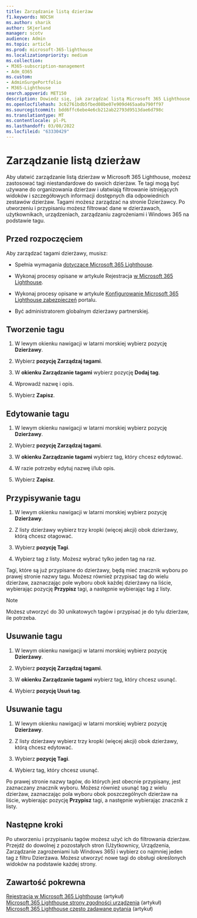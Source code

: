 ```yaml
---
title: Zarządzanie listą dzierżaw
f1.keywords: NOCSH
ms.author: sharik
author: SKjerland
manager: scotv
audience: Admin
ms.topic: article
ms.prod: microsoft-365-lighthouse
ms.localizationpriority: medium
ms.collection:
- M365-subscription-management
- Adm_O365
ms.custom:
- AdminSurgePortfolio
- M365-Lighthouse
search.appverid: MET150
description: Dowiedz się, jak zarządzać listą Microsoft 365 Lighthouse, aby uzyskać informacje o dostawcach usług zarządzanych (MSP, Managed Service Providers).
ms.openlocfilehash: 3c62761bdb5fbed08be07e909d465aa0a790ff97
ms.sourcegitcommit: bdd6ffc6ebe4e6cb212ab22793d9513dae6d798c
ms.translationtype: MT
ms.contentlocale: pl-PL
ms.lasthandoff: 03/08/2022
ms.locfileid: "63330429"
---
```

# <a name="manage-your-tenant-list"></a>Zarządzanie listą dzierżaw

Aby ułatwić zarządzanie listą dzierżaw w Microsoft 365 Lighthouse, możesz zastosować tagi niestandardowe do swoich dzierżaw. Te tagi mogą być używane do organizowania dzierżaw i ułatwiają filtrowanie istniejących widoków i szczegółowych informacji dostępnych dla odpowiednich zestawów dzierżaw. Tagami możesz zarządzać na stronie Dzierżawcy. Po utworzeniu i przypisaniu możesz filtrować dane w dzierżawach, użytkownikach, urządzeniach, zarządzaniu zagrożeniami i Windows 365 na podstawie tagu.

## <a name="before-you-begin"></a>Przed rozpoczęciem

Aby zarządzać tagami dzierżawy, musisz:

- Spełnia wymagania [dotyczące Microsoft 365 Lighthouse](m365-lighthouse-requirements.md).

- Wykonaj procesy opisane w artykule Rejestracja [w Microsoft 365 Lighthouse](m365-lighthouse-sign-up.md).

- Wykonaj procesy opisane w artykule [Konfigurowanie Microsoft 365 Lighthouse zabezpieczeń](m365-lighthouse-configure-portal-security.md) portalu.

- Być administratorem globalnym dzierżawy partnerskiej.

## <a name="create-a-tag"></a>Tworzenie tagu

1. W lewym okienku nawigacji w latarni morskiej wybierz pozycję **Dzierżawy**.

2. Wybierz **pozycję Zarządzaj tagami**.

3. W **okienku Zarządzanie tagami** wybierz pozycję **Dodaj tag**.

4. Wprowadź nazwę i opis.

5. Wybierz **Zapisz**.

## <a name="edit-a-tag"></a>Edytowanie tagu

1. W lewym okienku nawigacji w latarni morskiej wybierz pozycję **Dzierżawy**.

2. Wybierz **pozycję Zarządzaj tagami**.

3. W **okienku Zarządzanie tagami** wybierz tag, który chcesz edytować.

4. W razie potrzeby edytuj nazwę i/lub opis.

5. Wybierz **Zapisz**.

## <a name="assign-a-tag"></a>Przypisywanie tagu

1. W lewym okienku nawigacji w latarni morskiej wybierz pozycję **Dzierżawy**.

2. Z listy dzierżawy wybierz trzy kropki (więcej akcji) obok dzierżawy, którą chcesz otagować.

3. Wybierz **pozycję Tagi**.

4. Wybierz tag z listy. Możesz wybrać tylko jeden tag na raz.

Tagi, które są już przypisane do dzierżawy, będą mieć znacznik wyboru po prawej stronie nazwy tagu. Możesz również przypisać tag do wielu dzierżaw, zaznaczając pole wyboru obok każdej dzierżawy na liście, wybierając pozycję **Przypisz** tagi, a następnie wybierając tag z listy.

> [!NOTE]
> Możesz utworzyć do 30 unikatowych tagów i przypisać je do tylu dzierżaw, ile potrzeba.

## <a name="delete-a-tag"></a>Usuwanie tagu

1. W lewym okienku nawigacji w latarni morskiej wybierz pozycję **Dzierżawy**.

2. Wybierz **pozycję Zarządzaj tagami**.

3. W **okienku Zarządzanie tagami** wybierz tag, który chcesz usunąć.

4. Wybierz **pozycję Usuń tag**.

## <a name="remove-a-tag"></a>Usuwanie tagu

1. W lewym okienku nawigacji w latarni morskiej wybierz pozycję **Dzierżawy**.

2. Z listy dzierżawy wybierz trzy kropki (więcej akcji) obok dzierżawy, którą chcesz edytować.

3. Wybierz **pozycję Tagi**.

4. Wybierz tag, który chcesz usunąć.

Po prawej stronie nazwy tagów, do których jest obecnie przypisany, jest zaznaczany znacznik wyboru. Możesz również usunąć tag z wielu dzierżaw, zaznaczając pola wyboru obok poszczególnych dzierżaw na liście, wybierając pozycję **Przypisz** tagi, a następnie wybierając znacznik z listy.

## <a name="next-steps"></a>Następne kroki

Po utworzeniu i przypisaniu tagów możesz użyć ich do filtrowania dzierżaw. Przejdź do dowolnej z pozostałych stron (Użytkownicy, Urządzenia, Zarządzanie zagrożeniami lub Windows 365) i wybierz co najmniej jeden tag z filtru Dzierżawa. Możesz utworzyć nowe tagi do obsługi określonych widoków na podstawie każdej strony.

## <a name="related-content"></a>Zawartość pokrewna

[Rejestracja w Microsoft 365 Lighthouse](m365-lighthouse-sign-up.md) (artykuł)  
[Microsoft 365 Lighthouse strony zgodności urządzenia](m365-lighthouse-device-compliance-page-overview.md) (artykuł)  
[Microsoft 365 Lighthouse często zadawane pytania](m365-lighthouse-faq.yml) (artykuł)
